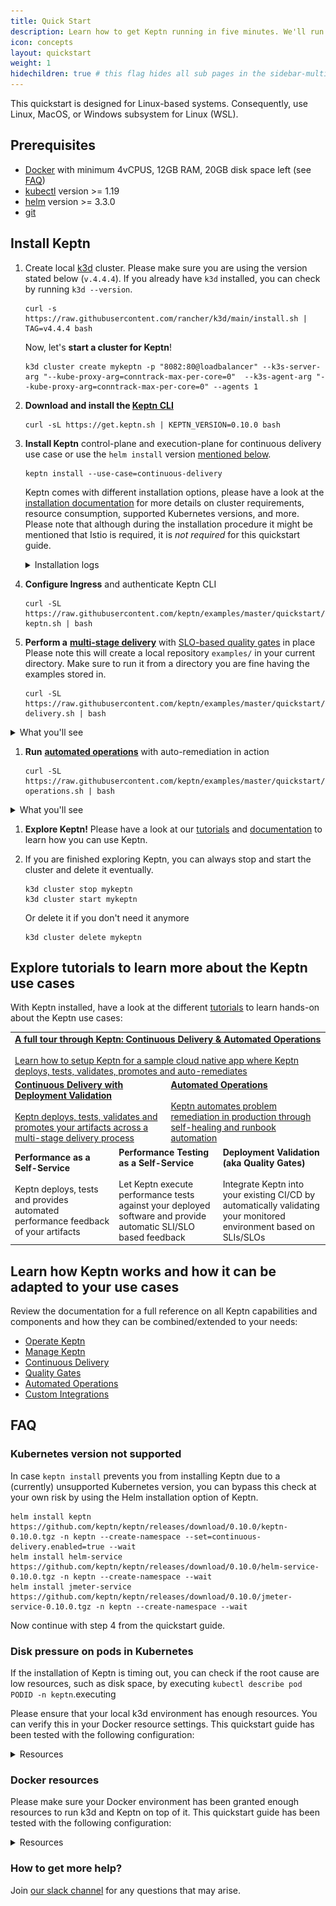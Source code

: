 ```yaml
---
title: Quick Start
description: Learn how to get Keptn running in five minutes. We'll run Keptn on a local k3d cluster.
icon: concepts
layout: quickstart
weight: 1
hidechildren: true # this flag hides all sub pages in the sidebar-multicard.html
---
```



This quickstart is designed for Linux-based systems. Consequently, use Linux, MacOS, or Windows subsystem for Linux (WSL).

## Prerequisites
- [Docker](https://docker.com/) with minimum  4vCPUS, 12GB RAM, 20GB disk space left (see [FAQ](#faq))
- [kubectl](https://kubernetes.io/docs/tasks/tools/#kubectl) version >= 1.19
- [helm](https://helm.sh/) version >= 3.3.0
- [git](https://git-scm.com/downloads)

## Install Keptn

1. Create local [k3d](https://k3d.io) cluster. Please make sure you are using the version stated below (`v.4.4.4`). If you already have `k3d` installed, you can check by running `k3d --version`.

    ```
    curl -s https://raw.githubusercontent.com/rancher/k3d/main/install.sh | TAG=v4.4.4 bash
    ```

    Now, let's **start a cluster for Keptn**!
    ```
    k3d cluster create mykeptn -p "8082:80@loadbalancer" --k3s-server-arg "--kube-proxy-arg=conntrack-max-per-core=0"  --k3s-agent-arg "--kube-proxy-arg=conntrack-max-per-core=0" --agents 1
    ```

1. **Download and install the [Keptn CLI](../0.10.x/reference/cli)**
    ```
    curl -sL https://get.keptn.sh | KEPTN_VERSION=0.10.0 bash
    ```

1. **Install Keptn** control-plane and execution-plane for continuous delivery use case or use the `helm install` version [mentioned below](#kubernetes-version-not-supported).


    ```
    keptn install --use-case=continuous-delivery
    ```

    Keptn comes with different installation options, please have a look at the [installation documentation](../0.10.x/operate) for more details on cluster requirements, resource consumption, supported Kubernetes versions, and more.
    Please note that although during the installation procedure it might be mentioned that Istio is required, it is *not required* for this quickstart guide.

    <details><summary>Installation logs</summary>
    <p>The installation logs will print the following output:
    <pre>
    Installing Keptn ...
    Helm Chart used for Keptn installation: https://storage.googleapis.com/keptn-installer/keptn-0.10.0.tgz
    Start upgrading Helm Chart keptn in namespace keptn
    Finished upgrading Helm Chart keptn in namespace keptn
    Keptn control plane has been successfully set up on your cluster.
    Installing execution plane services for continuous-delivery use case.
    Start upgrading Helm Chart helm-service in namespace keptn
    Finished upgrading Helm Chart helm-service in namespace keptn
    Start upgrading Helm Chart jmeter-service in namespace keptn
    Finished upgrading Helm Chart jmeter-service in namespace keptn
    &nbsp;---------------------------------------------------
    &nbsp;* To quickly access Keptn, you can use a port-forward and then authenticate your Keptn CLI:
    &nbsp;- kubectl -n keptn port-forward service/api-gateway-nginx 8080:80
    &nbsp;- keptn auth --endpoint=http://localhost:8080/api --api-token=$(kubectl get secret keptn-api-token -n keptn -ojsonpath={.data.keptn-api-token} | base64 --decode)
    &nbsp;* Alternatively, follow the instructions provided at: https://keptn.sh/docs/0.10.x/operate/install/#authenticate-keptn-cli
    &nbsp;* To expose Keptn on a public endpoint, please continue with the installation guidelines provided at:
    &nbsp;- https://keptn.sh/docs/0.10.x/operate/install#install-keptn
    </pre>
    **There is no need to follow the instructions from the installation log - the quickstart guide will cover this!**
    </p>
    </details>

1. **Configure Ingress** and authenticate Keptn CLI
    ```
    curl -SL https://raw.githubusercontent.com/keptn/examples/master/quickstart/expose-keptn.sh | bash
    ```

1. **Perform a** [**multi-stage delivery**](../concepts/delivery/) with [SLO-based quality gates](../concepts/quality_gates/) in place
    Please note this will create a local repository `examples/` in your current directory. Make sure to run it from a directory you are fine having the examples stored in.
    ```
    curl -SL https://raw.githubusercontent.com/keptn/examples/master/quickstart/multistage-delivery.sh | bash
    ```
  <details><summary>What you'll see</summary>
  <p>In Keptn you'll see one successful quality gate evaluation and one failed evaluation, that means a slow build will never reach production!
  ![](./assets/multi-stage-sequence.png)
  </p>
  </details>

1. **Run** [**automated operations**](../concepts/automated_operations/) with auto-remediation in action
    ```
    curl -SL https://raw.githubusercontent.com/keptn/examples/master/quickstart/automated-operations.sh | bash
    ```
  <details><summary>What you'll see</summary>
  <p>In Keptn you'll see an executed remediation sequence in response to a problem event that has been sent to Keptn!
  ![](./assets/remediation-sequence.png)
  </p>
  </details>

1. **Explore Keptn!** Please have a look at our [tutorials](https://tutorials.keptn.sh) and [documentation](../) to learn how you can use Keptn.

1. If you are finished exploring Keptn, you can always stop and start the cluster and delete it eventually.
    ```
    k3d cluster stop mykeptn
    k3d cluster start mykeptn
    ```

    Or delete it if you don't need it anymore
    ```
    k3d cluster delete mykeptn
    ```


## Explore tutorials to learn more about the Keptn use cases

With Keptn installed, have a look at the different [tutorials](https://tutorials.keptn.sh/) to learn hands-on about the Keptn use cases:

<table class="highlight-table">
  <tr>
    <td colspan="6">
      <a href="https://tutorials.keptn.sh/?cat=full-tour">
        <strong>A full tour through Keptn: Continuous Delivery & Automated Operations</strong><br><br>
        Learn how to setup Keptn for a sample cloud native app where Keptn deploys, tests, validates, promotes and auto-remediates
      </a>
    </td>
  </tr>
  <tr>
    <td colspan="3" width="50%">
      <a href="https://tutorials.keptn.sh/?cat=quality-gates">
        <strong>Continuous Delivery with Deployment Validation</strong><br><br>
        Keptn deploys, tests, validates and promotes your artifacts across a multi-stage delivery process
      </a>
    </td>
    <td colspan="3">
      <a href="https://tutorials.keptn.sh/?cat=automated-operations">
        <strong>Automated Operations</strong><br><br>
        Keptn automates problem remediation in production through self-healing and runbook automation
      </a>
    </td>
  </tr>
  <tr>
    <td colspan="2" width="33%">
        <strong>Performance as a Self-Service</strong><br><br>
        Keptn deploys, tests and provides automated performance feedback of your artifacts
    </td>
    <td colspan="2" width="33%">
        <strong>Performance Testing as a Self-Service</strong><br><br>
        Let Keptn execute performance tests against your deployed software and provide automatic SLI/SLO based feedback
    </td>
    <td colspan="2">
        <strong>Deployment Validation (aka Quality Gates)</strong><br><br>
        Integrate Keptn into your existing CI/CD by automatically validating your monitored environment based on SLIs/SLOs
    </td>
  </tr>
</table>

## Learn how Keptn works and how it can be adapted to your use cases

Review the documentation for a full reference on all Keptn capabilities and components and how they can be combined/extended to your needs:

- [Operate Keptn](../0.10.x/operate)
- [Manage Keptn](../0.10.x/manage)
- [Continuous Delivery](../0.10.x/continuous_delivery)
- [Quality Gates](../0.10.x/quality_gates)
- [Automated Operations](../0.10.x/automated_operations)
- [Custom Integrations](../0.10.x/integrations)

## FAQ

### Kubernetes version not supported
In case `keptn install` prevents you from installing Keptn due to a (currently) unsupported Kubernetes version, you can bypass this check at your own risk by using the Helm installation option of Keptn.

```
helm install keptn https://github.com/keptn/keptn/releases/download/0.10.0/keptn-0.10.0.tgz -n keptn --create-namespace --set=continuous-delivery.enabled=true --wait
helm install helm-service https://github.com/keptn/keptn/releases/download/0.10.0/helm-service-0.10.0.tgz -n keptn --create-namespace --wait
helm install jmeter-service https://github.com/keptn/keptn/releases/download/0.10.0/jmeter-service-0.10.0.tgz -n keptn --create-namespace --wait
```
Now continue with step 4 from the quickstart guide.



### Disk pressure on pods in Kubernetes

If the installation of Keptn is timing out, you can check if the root cause are low resources, such as disk space, by executing `kubectl describe pod PODID -n keptn`.executing

Please ensure that your local k3d environment has enough resources. You can verify this in your Docker resource settings. This quickstart guide has been tested with the following configuration:
<details><summary>Resources</summary>
![docker resources](./assets/docker-resources.png)
</details>

### Docker resources
Please make sure your Docker environment has been granted enough resources to run k3d and Keptn on top of it.
This quickstart guide has been tested with the following configuration:
<details><summary>Resources</summary>
![docker resources](./assets/docker-resources.png)
</details>

### How to get more help?

Join [our slack channel](https://slack.keptn.sh) for any questions that may arise.
